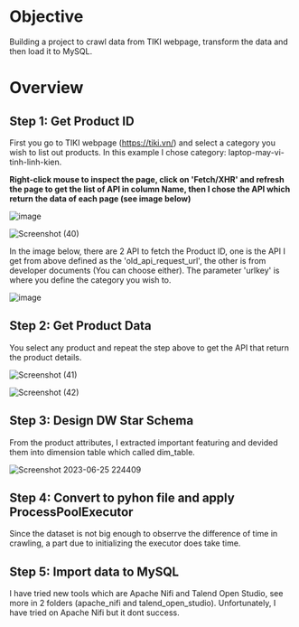 # Objective
Building a project to crawl data from TIKI webpage, transform the data and then load it to MySQL.
# Overview
## Step 1: Get Product ID
First you go to TIKI webpage (https://tiki.vn/) and select a category you wish to list out products. In this example I chose category: laptop-may-vi-tinh-linh-kien.

**Right-click mouse to inspect the page, click on 'Fetch/XHR' and refresh the page to get the list of API in column Name, then I chose the API which return the data of each page (see image below)**

![image](https://github.com/Phuc-sys/DE_Tiki/assets/81355271/2a6de03d-4802-428a-95b8-440aff1cdd7d)

![Screenshot (40)](https://github.com/Phuc-sys/DE_Tiki/assets/81355271/3b717c41-5b85-49b7-9f65-9ca36e368d00)


In the image below, there are 2 API to fetch the Product ID, one is the API I get from above defined as the 'old_api_request_url', the other is from developer documents (You can choose either). The parameter 'urlkey' is where you define the category you wish to.

![image](https://github.com/Phuc-sys/DE_Tiki/assets/81355271/c64640b5-7dae-4199-a666-ca5216eccb99)

## Step 2: Get Product Data
You select any product and repeat the step above to get the API that return the product details.

![Screenshot (41)](https://github.com/Phuc-sys/DE_Tiki/assets/81355271/a1f2d4fe-1a29-4a25-ae85-f69cc2ba0ed7)

![Screenshot (42)](https://github.com/Phuc-sys/DE_Tiki/assets/81355271/01a696d4-fb0c-44b7-9115-2070ca95f13b)

## Step 3: Design DW Star Schema
From the product attributes, I extracted important featuring and devided them into dimension table which called dim_table.

![Screenshot 2023-06-25 224409](https://github.com/Phuc-sys/DE_Tiki/assets/81355271/48cc5d6c-0456-4a56-8698-56253dbc56c1)

## Step 4: Convert to pyhon file and apply ProcessPoolExecutor
Since the dataset is not big enough to obserrve the difference of time in crawling, a part due to initializing the executor does take time.

## Step 5: Import data to MySQL 
I have tried new tools which are Apache Nifi and Talend Open Studio, see more in 2 folders (apache_nifi and talend_open_studio). Unfortunately, I have tried on Apache Nifi but it dont success.






